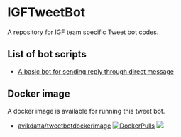 # IGFTweetBot
A repository for IGF team specific Tweet bot codes.

## List of bot scripts
* [A basic bot for sending reply through direct message](scripts/)

## Docker image
A docker image is available for running this tweet bot.

 * [avikdatta/tweetbotdockerimage](https://hub.docker.com/r/avikdatta/tweetbotdockerimage/)  [![DockerPulls](https://img.shields.io/docker/pulls/avikdatta/tweetbotdockerimage.svg)](https://registry.hub.docker.com/u/avikdatta/tweetbotdockerimage/)  [![](https://images.microbadger.com/badges/image/avikdatta/tweetbotdockerimage.svg)](https://microbadger.com/images/avikdatta/tweetbotdockerimage)

